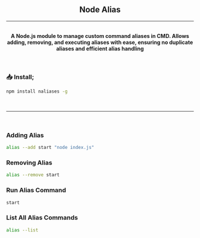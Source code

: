 <center>

## Node Alias

</center>


---

<br/>

<div align="center">
  <b>A Node.js module to manage custom command aliases in CMD. Allows adding, removing, and executing aliases with ease, ensuring no duplicate aliases and efficient alias handling</b>
</div>

<br/>
<br/>

### 📥 Install;
```bash
npm install naliases -g
```

<br/>

---

<br/>

### Adding Alias
```bash
alias --add start "node index.js"
```

### Removing Alias
```bash
alias --remove start
```

### Run Alias Command
```bash
start
```

### List All Alias Commands
```bash
alias --list
```

<br/>